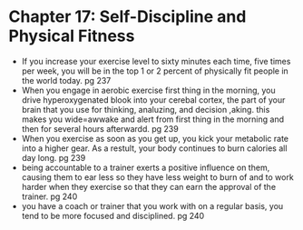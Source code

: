 # Chapter 17: Self-Discipline and Physical Fitness

- If you increase your exercise level to sixty minutes each time, five times per week, you will be in the top 1 or 2 percent of physically fit people in the world today. pg 237
- When you engage in aerobic exercise first thing in the morning, you drive hyperoxygenated blook into your cerebal cortex, the part of your brain that you use for thinking, analuzing, and decision ,aking. this makes
you wide=awwake and alert from first thing in the morning and then for several hours afterwardd. pg 239
- When you exercise as soon as you get up, you kick your metabolic rate into a higher gear. As a restult, your body continues to burn calories all day long. pg 239
- being accountable to a trainer exerts a positive influence on them, causing them to ear less so they have less weight to burn of and to work harder when they exercise so that they can earn the 
approval of the trainer. pg 240
- you have a coach or trainer that you work with on a regular basis, you tend to be more focused and disciplined. pg 240
